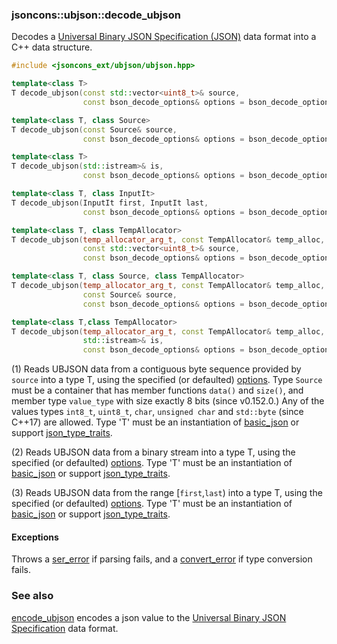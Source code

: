 ### jsoncons::ubjson::decode_ubjson

Decodes a [Universal Binary JSON Specification (JSON)](http://ubjson.org/) data format into a C++ data structure.

```c++
#include <jsoncons_ext/ubjson/ubjson.hpp>

template<class T>
T decode_ubjson(const std::vector<uint8_t>& source,
                const bson_decode_options& options = bson_decode_options()); (1) (until v0.152.0)

template<class T, class Source>
T decode_ubjson(const Source& source,
                const bson_decode_options& options = bson_decode_options()); (1) (since v0.152.0)

template<class T>
T decode_ubjson(std::istream>& is,
                const bson_decode_options& options = bson_decode_options()); (2)

template<class T, class InputIt>
T decode_ubjson(InputIt first, InputIt last,
                const bson_decode_options& options = bson_decode_options()); (3)

template<class T, class TempAllocator>
T decode_ubjson(temp_allocator_arg_t, const TempAllocator& temp_alloc,
                const std::vector<uint8_t>& source,
                const bson_decode_options& options = bson_decode_options()); (4) (until v0.152.0)

template<class T, class Source, class TempAllocator>
T decode_ubjson(temp_allocator_arg_t, const TempAllocator& temp_alloc,
                const Source& source,
                const bson_decode_options& options = bson_decode_options()); (4) (since v0.152.0)

template<class T,class TempAllocator>
T decode_ubjson(temp_allocator_arg_t, const TempAllocator& temp_alloc,
                std::istream>& is,
                const bson_decode_options& options = bson_decode_options()); (5)
```

(1) Reads UBJSON data from a contiguous byte sequence provided by `source` into a type T, using the specified (or defaulted) [options](ubjson_options.md). 
Type `Source` must be a container that has member functions `data()` and `size()`, 
and member type `value_type` with size exactly 8 bits (since v0.152.0.)
Any of the values types `int8_t`, `uint8_t`, `char`, `unsigned char` and `std::byte` (since C++17) are allowed.
Type 'T' must be an instantiation of [basic_json](../basic_json.md) 
or support [json_type_traits](../json_type_traits.md).  

(2) Reads UBJSON data from a binary stream into a type T, using the specified (or defaulted) [options](ubjson_options.md). 
Type 'T' must be an instantiation of [basic_json](../basic_json.md) 
or support [json_type_traits](../json_type_traits.md).

(3) Reads UBJSON data from the range [`first`,`last`) into a type T, using the specified (or defaulted) [options](ubjson_options.md). 
Type 'T' must be an instantiation of [basic_json](../basic_json.md) 
or support [json_type_traits](../json_type_traits.md).

#### Exceptions

Throws a [ser_error](../ser_error.md) if parsing fails, and a [convert_error](convert_error.md) if type conversion fails.

### See also

[encode_ubjson](encode_ubjson.md) encodes a json value to the [Universal Binary JSON Specification](http://ubjson.org/) data format.


